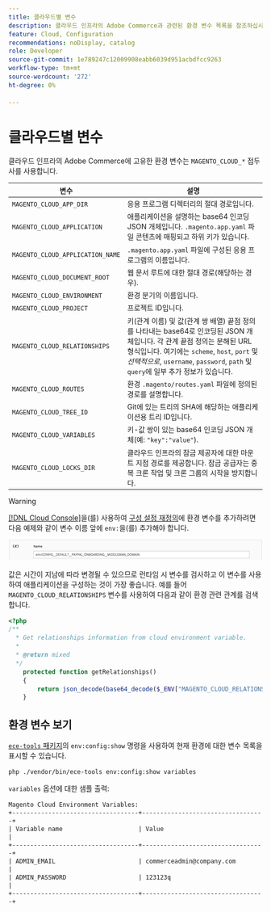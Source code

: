 ```yaml
---
title: 클라우드별 변수
description: 클라우드 인프라의 Adobe Commerce과 관련된 환경 변수 목록을 참조하십시오.
feature: Cloud, Configuration
recommendations: noDisplay, catalog
role: Developer
source-git-commit: 1e789247c12009908eabb6039d951acbdfcc9263
workflow-type: tm+mt
source-wordcount: '272'
ht-degree: 0%

---
```


# 클라우드별 변수

클라우드 인프라의 Adobe Commerce에 고유한 환경 변수는 `MAGENTO_CLOUD_*` 접두사를 사용합니다.

| 변수 | 설명 |
| -------- | --------------- |
| `MAGENTO_CLOUD_APP_DIR` | 응용 프로그램 디렉터리의 절대 경로입니다. |
| `MAGENTO_CLOUD_APPLICATION` | 애플리케이션을 설명하는 base64 인코딩 JSON 개체입니다. `.magento.app.yaml` 파일 콘텐츠에 매핑되고 하위 키가 있습니다. |
| `MAGENTO_CLOUD_APPLICATION_NAME` | `.magento.app.yaml` 파일에 구성된 응용 프로그램의 이름입니다. |
| `MAGENTO_CLOUD_DOCUMENT_ROOT` | 웹 문서 루트에 대한 절대 경로(해당하는 경우). |
| `MAGENTO_CLOUD_ENVIRONMENT` | 환경 분기의 이름입니다. |
| `MAGENTO_CLOUD_PROJECT` | 프로젝트 ID입니다. |
| `MAGENTO_CLOUD_RELATIONSHIPS` | 키(관계 이름) 및 값(관계 쌍 배열) 끝점 정의를 나타내는 base64로 인코딩된 JSON 개체입니다. 각 관계 끝점 정의는 분해된 URL 형식입니다. 여기에는 `scheme`, `host`, `port` 및 _선택적으로_, `username`, `password`, `path` 및 `query`에 일부 추가 정보가 있습니다. |
| `MAGENTO_CLOUD_ROUTES` | 환경 `.magento/routes.yaml` 파일에 정의된 경로를 설명합니다. |
| `MAGENTO_CLOUD_TREE_ID` | Git에 있는 트리의 SHA에 해당하는 애플리케이션용 트리 ID입니다. |
| `MAGENTO_CLOUD_VARIABLES` | 키-값 쌍이 있는 base64 인코딩 JSON 개체(예: `"key":"value"`). |
| `MAGENTO_CLOUD_LOCKS_DIR` | 클라우드 인프라의 잠금 제공자에 대한 마운트 지점 경로를 제공합니다. 잠금 공급자는 중복 크론 작업 및 크론 그룹의 시작을 방지합니다. |

>[!WARNING]
>
>[[!DNL Cloud Console]](../project/overview.md)을(를) 사용하여 [구성 설정 재정의](https://experienceleague.adobe.com/docs/commerce-operations/configuration-guide/paths/override-config-settings.html?lang=ko)에 환경 변수를 추가하려면 다음 예제와 같이 변수 이름 앞에 `env:`을(를) 추가해야 합니다.
>
>![환경 변수 예](../../assets/set-env-variable-ui.png)

값은 시간이 지남에 따라 변경될 수 있으므로 런타임 시 변수를 검사하고 이 변수를 사용하여 애플리케이션을 구성하는 것이 가장 좋습니다. 예를 들어 `MAGENTO_CLOUD_RELATIONSHIPS` 변수를 사용하여 다음과 같이 환경 관련 관계를 검색합니다.

```php
<?php
/**
  * Get relationships information from cloud environment variable.
  *
  * @return mixed
  */
    protected function getRelationships()
    {
        return json_decode(base64_decode($_ENV["MAGENTO_CLOUD_RELATIONSHIPS"]), true);
    }
```

## 환경 변수 보기

[`ece-tools` 패키지](../dev-tools/package-overview.md)의 `env:config:show` 명령을 사용하여 현재 환경에 대한 변수 목록을 표시할 수 있습니다.

```bash
php ./vendor/bin/ece-tools env:config:show variables
```

`variables` 옵션에 대한 샘플 출력:

```
Magento Cloud Environment Variables:
+-----------------------------------+----------------------------------+
| Variable name                     | Value                            |
+-----------------------------------+----------------------------------+
| ADMIN_EMAIL                       | commerceadmin@company.com        |
| ADMIN_PASSWORD                    | 123123q                          |
+-----------------------------------+----------------------------------+
```
